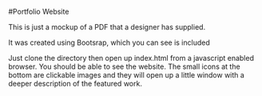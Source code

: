 #Portfolio Website

This is just a mockup of a PDF that a designer has supplied. 

It was created using Bootsrap, which you can see is included

Just clone the directory then open up index.html 
from a javascript enabled browser. You should be able to see 
the website. The small icons at the bottom are clickable 
images and they will open up a little window with a deeper 
description of the featured work.
